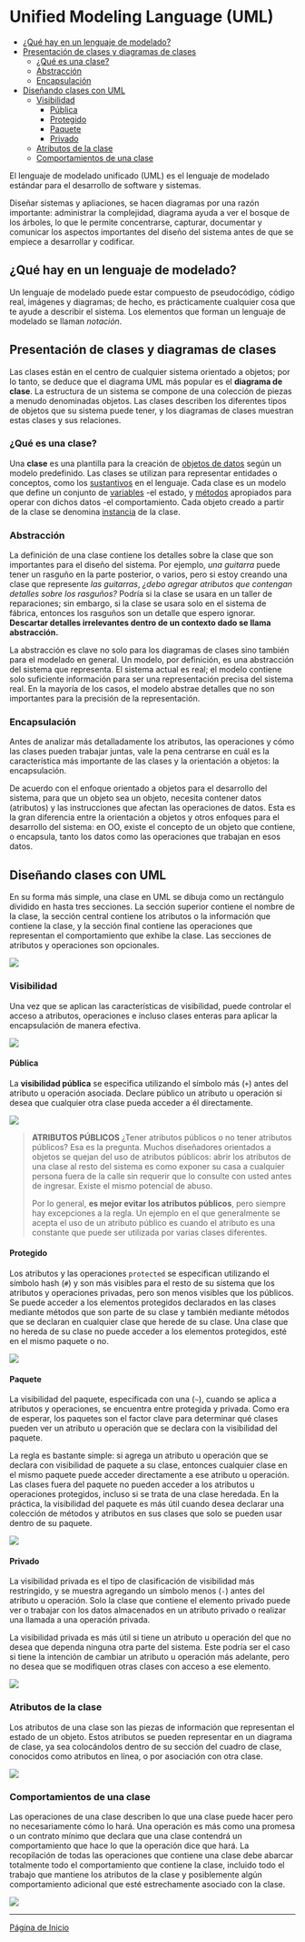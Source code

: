 # Unified Modeling Language (UML)

- [¿Qué hay en un lenguaje de modelado?](#-qu--hay-en-un-lenguaje-de-modelado-)
- [Presentación de clases y diagramas de clases](#presentaci-n-de-clases-y-diagramas-de-clases)
  * [¿Qué es una clase?](#-qu--es-una-clase-)
  * [Abstracción](#abstracci-n)
  * [Encapsulación](#encapsulaci-n)
- [Diseñando clases con UML](#dise-ando-clases-con-uml)
  * [Visibilidad](#visibilidad)
    + [Pública](#p-blica)
    + [Protegido](#protegido)
    + [Paquete](#paquete)
    + [Privado](#privado)
  * [Atributos de la clase](#atributos-de-la-clase)
  * [Comportamientos de una clase](#comportamientos-de-una-clase)

El lenguaje de modelado unificado (UML) es el lenguaje de modelado estándar para el desarrollo de software y sistemas.

Diseñar sistemas y apliaciones, se hacen diagramas por una razón importante: administrar la complejidad, diagrama ayuda a ver el bosque de los árboles, lo que le permite concentrarse, capturar, documentar y comunicar los aspectos importantes del diseño del sistema antes de que se empiece a desarrollar y codificar.

## ¿Qué hay en un lenguaje de modelado?

Un lenguaje de modelado puede estar compuesto de pseudocódigo, código real, imágenes y diagramas; de hecho, es prácticamente cualquier cosa que te ayude a describir el sistema. Los elementos que forman un lenguaje de modelado se llaman *notación*.

## Presentación de clases y diagramas de clases

Las clases están en el centro de cualquier sistema orientado a objetos; por lo tanto, se deduce que el diagrama UML más popular es el **diagrama de clase**. La estructura de un sistema se compone de una colección de piezas a menudo denominadas objetos. Las clases describen los diferentes tipos de objetos que su sistema puede tener, y los diagramas de clases muestran estas clases y sus relaciones.

### ¿Qué es una clase?

Una **clase** es una plantilla para la creación de [objetos de datos](https://es.wikipedia.org/wiki/Objeto_(programación)) según un modelo predefinido. Las clases se utilizan para representar entidades o conceptos, como los [sustantivos](https://es.wikipedia.org/wiki/Sustantivo) en el lenguaje. Cada clase es un modelo que define un conjunto de [variables](https://es.wikipedia.org/w/index.php?title=Atributos_(programación)&action=edit&redlink=1) -el estado, y [métodos](https://es.wikipedia.org/wiki/Método_(informática)) apropiados para operar con dichos datos -el comportamiento. Cada objeto creado a partir de la clase se denomina [instancia](https://es.wikipedia.org/wiki/Instancia_(informática)) de la clase.

### Abstracción

La definición de una clase contiene los detalles sobre la clase que son importantes para el diseño del sistema. Por ejemplo, *una guitarra* puede tener un rasguño en la parte posterior, o varios, pero si estoy creando una clase que represente *las guitarras*, *¿debo agregar atributos que contengan detalles sobre los rasguños?* Podría si la clase se usara en un taller de reparaciones; sin embargo, si la clase se usara solo en el sistema de fábrica, entonces los rasguños son un detalle que espero ignorar. **Descartar detalles irrelevantes dentro de un contexto dado se llama abstracción.**

La abstracción es clave no solo para los diagramas de clases sino también para el modelado en general. Un modelo, por definición, es una abstracción del sistema que representa. El sistema actual es real; el modelo contiene solo suficiente información para ser una representación precisa del sistema real. En la mayoría de los casos, el modelo abstrae detalles que no son importantes para la precisión de la representación.

### Encapsulación

Antes de analizar más detalladamente los atributos, las operaciones y cómo las clases pueden trabajar juntas, vale la pena centrarse en cuál es la característica más importante de las clases y la orientación a objetos: la encapsulación.

De acuerdo con el enfoque orientado a objetos para el desarrollo del sistema, para que un objeto sea un objeto, necesita contener datos (atributos) y las instrucciones que afectan las operaciones de datos. Esta es la gran diferencia entre la orientación a objetos y otros enfoques para el desarrollo del sistema: en OO, existe el concepto de un objeto que contiene, o encapsula, tanto los datos como las operaciones que trabajan en esos datos.

## Diseñando clases con UML

En su forma más simple, una clase en UML se dibuja como un rectángulo dividido en hasta tres secciones. La sección superior contiene el nombre de la clase, la sección central contiene los atributos o la información que contiene la clase, y la sección final contiene las operaciones que representan el comportamiento que exhibe la clase. Las secciones de atributos y operaciones son opcionales.

![](../resources/uml_class.png)

### Visibilidad

Una vez que se aplican las características de visibilidad, puede controlar el acceso a atributos, operaciones e incluso clases enteras para aplicar la encapsulación de manera efectiva.

![](../resources/uml_visibility.png)

#### Pública

La **visibilidad pública** se especifica utilizando el símbolo más (`+`) antes del atributo u operación asociada. Declare público un atributo u operación si desea que cualquier otra clase pueda acceder a él directamente.

![](../resources/uml_visibility_public.png)

> **ATRIBUTOS PÚBLICOS**
> ¿Tener atributos públicos o no tener atributos públicos? Esa es la pregunta. Muchos diseñadores orientados a objetos se quejan del uso de atributos públicos: abrir los atributos de una clase al resto del sistema es como exponer su casa a cualquier persona fuera de la calle sin requerir que lo consulte con usted antes de ingresar. Existe el mismo potencial de abuso.
>
> Por lo general, **es mejor evitar los atributos públicos**, pero siempre hay excepciones a la regla. Un ejemplo en el que generalmente se acepta el uso de un atributo público es cuando el atributo es una constante que puede ser utilizada por varias clases diferentes.

#### Protegido

Los atributos y las operaciones `protected` se especifican utilizando el símbolo hash (`#`) y son más visibles para el resto de su sistema que los atributos y operaciones privadas, pero son menos visibles que los públicos. Se puede acceder a los elementos protegidos declarados en las clases mediante métodos que son parte de su clase y también mediante métodos que se declaran en cualquier clase que herede de su clase. Una clase que no hereda de su clase no puede acceder a los elementos protegidos, esté en el mismo paquete o no.

![](../resources/uml_visibility_protected.png)

#### Paquete

La visibilidad del paquete, especificada con una (`~`), cuando se aplica a atributos y operaciones, se encuentra entre protegida y privada. Como era de esperar, los paquetes son el factor clave para determinar qué clases pueden ver un atributo u operación que se declara con la visibilidad del paquete.

La regla es bastante simple: si agrega un atributo u operación que se declara con visibilidad de paquete a su clase, entonces cualquier clase en el mismo paquete puede acceder directamente a ese atributo u operación. Las clases fuera del paquete no pueden acceder a los atributos u operaciones protegidos, incluso si se trata de una clase heredada. En la práctica, la visibilidad del paquete es más útil cuando desea declarar una colección de métodos y atributos en sus clases que solo se pueden usar dentro de su paquete.

![](../resources/uml_visibility_package.png)

#### Privado

La visibilidad privada es el tipo de clasificación de visibilidad más restringido, y se muestra agregando un símbolo menos (`-`) antes del atributo u operación. Solo la clase que contiene el elemento privado puede ver o trabajar con los datos almacenados en un atributo privado o realizar una llamada a una operación privada.

La visibilidad privada es más útil si tiene un atributo u operación del que no desea que dependa ninguna otra parte del sistema. Este podría ser el caso si tiene la intención de cambiar un atributo u operación más adelante, pero no desea que se modifiquen otras clases con acceso a ese elemento.

![](../resources/uml_visibility_private.png)

### Atributos de la clase

Los atributos de una clase son las piezas de información que representan el estado de un objeto. Estos atributos se pueden representar en un diagrama de clase, ya sea colocándolos dentro de su sección del cuadro de clase, conocidos como atributos en línea, o por asociación con otra clase.

![](../resources/uml_class_attributes.png)

### Comportamientos de una clase

Las operaciones de una clase describen lo que una clase puede hacer pero no necesariamente cómo lo hará. Una operación es más como una promesa o un contrato mínimo que declara que una clase contendrá un comportamiento que hace lo que la operación dice que hará. La recopilación de todas las operaciones que contiene una clase debe abarcar totalmente todo el comportamiento que contiene la clase, incluido todo el trabajo que mantiene los atributos de la clase y posiblemente algún comportamiento adicional que esté estrechamente asociado con la clase.

![](../resources/uml_class_operations.png)



------

[Página de Inicio](https://github.com/mikeguzman/EIF201-Progra-I)